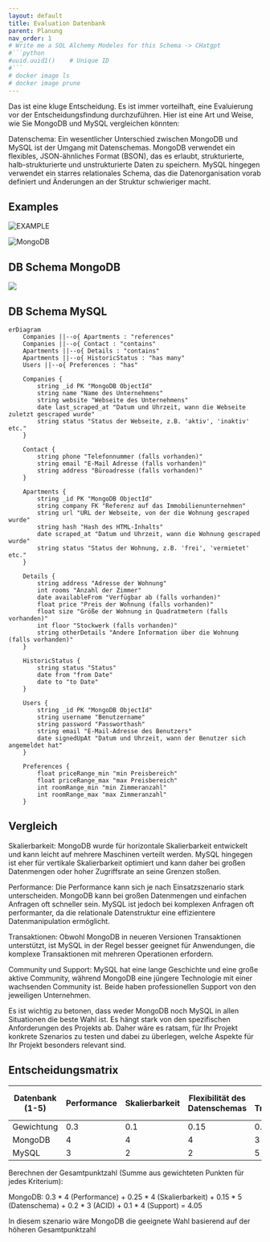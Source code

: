 ```yaml
---
layout: default
title: Evaluation Datenbank
parent: Planung
nav_order: 1
# Write me a SQL Alchemy Modeles for this Schema -> CHatgpt 
#```python
#uuid.uuid1()    # Unique ID
#```
# docker image ls
# docker image prune
---
```


Das ist eine kluge Entscheidung. Es ist immer vorteilhaft, eine Evaluierung vor der Entscheidungsfindung durchzuführen. Hier ist eine Art und Weise, wie Sie MongoDB und MySQL vergleichen könnten:

Datenschema: Ein wesentlicher Unterschied zwischen MongoDB und MySQL ist der Umgang mit Datenschemas. MongoDB verwendet ein flexibles, JSON-ähnliches Format (BSON), das es erlaubt, strukturierte, halb-strukturierte und unstrukturierte Daten zu speichern. MySQL hingegen verwendet ein starres relationales Schema, das die Datenorganisation vorab definiert und Änderungen an der Struktur schwieriger macht.

## Examples 

![EXAMPLE](http://www.plantuml.com/plantuml/proxy?cache=no&src=https://raw.githubusercontent.com/danyambuehl/ITCNE23-SEM-Ill/main/docs/02_Plannung/example.iuml)

![MongoDB](http://www.plantuml.com/plantuml/proxy?cache=no&src=https://raw.githubusercontent.com/danyambuehl/ITCNE23-SEM-Ill/main/docs/02_Plannung/MongoDB.iuml)

## DB Schema MongoDB

[![](https://mermaid.ink/img/pako:eNqlVktu2zAQvQqhTVrAzgG8i-O0MRq3aRK3QGHAGIsjiY1ICiRlN3Jylt6iq-x8sQ4ly3Zs-QNEC4mi3pvhzLyhOA9CzTHoBGh6AmIDcqQYXZdaZqAEWvb83G7rObvIwDiJylnWYaPAYIQGVYh2FOxhXGrlIHQlPPRjoVbgDWtLdA8JkNoT0dfCOm1EeO_A5RUpAcskqKeaNLRoVvjb9XprsMdtr3xeTfjLOiNUzMaCs9svxBhoFetel32b_MbQ9XntZgOrQCIhv_oHJ2tD5dAoTGjltgE-w4kVzjN-0gj98BCLAwFSsG5sQwMZ8jE44vYoAZLlirNhYgqy0mIzUIpxgWxlt8hTdIVjMS65bJYbjg2LslVCR8EysxzNykyLFefdc3YGj05Mz1rsTKhqyNCF57Wxl3Vaq_rvJjVLtPJxP2CKkVYql5LcfIggJQFMtUlAcVQfG5aHkkRCzKv2wA8uuEFr8SQq8BJM5O7i1Wg4Rl3FsaG-9-kjLHX2xD55_F0lyIJBHlFtLetLqSciFajytQIarOTGJ2B4d7NVm6lW5UxZeJ2QlfiEelMjJGTu2j-8-q4fBjftvkogdbvqO114J_tv1FvFruUWGRRebVM0UqBDt0dv9Q4yP1D6WjAbbjYXJZRjRmtZQlUBSVoifwkv0J10wJT8wSTFT0ZLYvxAEy1e4wkYBpPDmoxSTUnMaAfzfUC7k3gT-ilkKwrP_WwW_xZ_30REYbDvOQkcSLZeSofN-aDJpDZlFXT4OEPzeFJLaZfQb2OZdp8xWgSyvoq0keAECXLxOtmS5PF-29rb58c0s1OXqCpH-SCV4g7AafpMt82PK_fVf-N9nZ6TjeXfoEv97IrqtQGZgbUzbbhXQTV0viWPbn3ttZItq300dKyIFfJhdnGwY6lEtQlihAkDFaPElKOjDcLtpGjzbzpvFPWdtzCWJMRR4O-lwkkKSNb39MGSAn88he77KHWPbruomhTKrj2AX9lvwlOEQSugaco1p0NRGRxJJUFfPH9w4BhBnpYpeSEo5E7fP6kw6DiTYyvIM5_25Unq7eQVFyTroEP6tzSJ5eugOnyVZ7CX_3cPJos?type=png)](https://mermaid-live-editor.fly.dev/edit#pako:eNqlVktu2zAQvQqhTVrAzgG8i-O0MRq3aRK3QGHAGIsjiY1ICiRlN3Jylt6iq-x8sQ4ly3Zs-QNEC4mi3pvhzLyhOA9CzTHoBGh6AmIDcqQYXZdaZqAEWvb83G7rObvIwDiJylnWYaPAYIQGVYh2FOxhXGrlIHQlPPRjoVbgDWtLdA8JkNoT0dfCOm1EeO_A5RUpAcskqKeaNLRoVvjb9XprsMdtr3xeTfjLOiNUzMaCs9svxBhoFetel32b_MbQ9XntZgOrQCIhv_oHJ2tD5dAoTGjltgE-w4kVzjN-0gj98BCLAwFSsG5sQwMZ8jE44vYoAZLlirNhYgqy0mIzUIpxgWxlt8hTdIVjMS65bJYbjg2LslVCR8EysxzNykyLFefdc3YGj05Mz1rsTKhqyNCF57Wxl3Vaq_rvJjVLtPJxP2CKkVYql5LcfIggJQFMtUlAcVQfG5aHkkRCzKv2wA8uuEFr8SQq8BJM5O7i1Wg4Rl3FsaG-9-kjLHX2xD55_F0lyIJBHlFtLetLqSciFajytQIarOTGJ2B4d7NVm6lW5UxZeJ2QlfiEelMjJGTu2j-8-q4fBjftvkogdbvqO114J_tv1FvFruUWGRRebVM0UqBDt0dv9Q4yP1D6WjAbbjYXJZRjRmtZQlUBSVoifwkv0J10wJT8wSTFT0ZLYvxAEy1e4wkYBpPDmoxSTUnMaAfzfUC7k3gT-ilkKwrP_WwW_xZ_30REYbDvOQkcSLZeSofN-aDJpDZlFXT4OEPzeFJLaZfQb2OZdp8xWgSyvoq0keAECXLxOtmS5PF-29rb58c0s1OXqCpH-SCV4g7AafpMt82PK_fVf-N9nZ6TjeXfoEv97IrqtQGZgbUzbbhXQTV0viWPbn3ttZItq300dKyIFfJhdnGwY6lEtQlihAkDFaPElKOjDcLtpGjzbzpvFPWdtzCWJMRR4O-lwkkKSNb39MGSAn88he77KHWPbruomhTKrj2AX9lvwlOEQSugaco1p0NRGRxJJUFfPH9w4BhBnpYpeSEo5E7fP6kw6DiTYyvIM5_25Unq7eQVFyTroEP6tzSJ5eugOnyVZ7CX_3cPJos)

## DB Schema MySQL

```mermaid
erDiagram
    Companies ||--o{ Apartments : "references"
    Companies ||--o{ Contact : "contains"
    Apartments ||--o{ Details : "contains"
    Apartments ||--o{ HistoricStatus : "has many"
    Users ||--o{ Preferences : "has"

    Companies {
        string _id PK "MongoDB ObjectId"
        string name "Name des Unternehmens"
        string website "Webseite des Unternehmens"
        date last_scraped_at "Datum und Uhrzeit, wann die Webseite zuletzt gescraped wurde"
        string status "Status der Webseite, z.B. 'aktiv', 'inaktiv' etc."
    }

    Contact {
        string phone "Telefonnummer (falls vorhanden)"
        string email "E-Mail Adresse (falls vorhanden)"
        string address "Büroadresse (falls vorhanden)"
    }

    Apartments {
        string _id PK "MongoDB ObjectId"
        string company FK "Referenz auf das Immobilienunternehmen"
        string url "URL der Webseite, von der die Wohnung gescraped wurde"
        string hash "Hash des HTML-Inhalts"
        date scraped_at "Datum und Uhrzeit, wann die Wohnung gescraped wurde"
        string status "Status der Wohnung, z.B. 'frei', 'vermietet' etc."
    }

    Details {
        string address "Adresse der Wohnung"
        int rooms "Anzahl der Zimmer"
        date availableFrom "Verfügbar ab (falls vorhanden)"
        float price "Preis der Wohnung (falls vorhanden)"
        float size "Größe der Wohnung in Quadratmetern (falls vorhanden)"
        int floor "Stockwerk (falls vorhanden)"
        string otherDetails "Andere Information über die Wohnung (falls vorhanden)"
    }

    HistoricStatus {
        string status "Status"
        date from "from Date"
        date to "to Date"
    }

    Users {
        string _id PK "MongoDB ObjectId"
        string username "Benutzername"
        string password "Passworthash"
        string email "E-Mail-Adresse des Benutzers"
        date signedUpAt "Datum und Uhrzeit, wann der Benutzer sich angemeldet hat"
    }

    Preferences {
        float priceRange_min "min Preisbereich"
        float priceRange_max "max Preisbereich"
        int roomRange_min "min Zimmeranzahl"
        int roomRange_max "max Zimmeranzahl"
    }

```

## Vergleich

Skalierbarkeit: MongoDB wurde für horizontale Skalierbarkeit entwickelt und kann leicht auf mehrere Maschinen verteilt werden. MySQL hingegen ist eher für vertikale Skalierbarkeit optimiert und kann daher bei großen Datenmengen oder hoher Zugriffsrate an seine Grenzen stoßen.

Performance: Die Performance kann sich je nach Einsatzszenario stark unterscheiden. MongoDB kann bei großen Datenmengen und einfachen Anfragen oft schneller sein. MySQL ist jedoch bei komplexen Anfragen oft performanter, da die relationale Datenstruktur eine effizientere Datenmanipulation ermöglicht.

Transaktionen: Obwohl MongoDB in neueren Versionen Transaktionen unterstützt, ist MySQL in der Regel besser geeignet für Anwendungen, die komplexe Transaktionen mit mehreren Operationen erfordern.

Community und Support: MySQL hat eine lange Geschichte und eine große aktive Community, während MongoDB eine jüngere Technologie mit einer wachsenden Community ist. Beide haben professionellen Support von den jeweiligen Unternehmen.

Es ist wichtig zu betonen, dass weder MongoDB noch MySQL in allen Situationen die beste Wahl ist. Es hängt stark von den spezifischen Anforderungen des Projekts ab. Daher wäre es ratsam, für Ihr Projekt konkrete Szenarios zu testen und dabei zu überlegen, welche Aspekte für Ihr Projekt besonders relevant sind.

## Entscheidungsmatrix

| **Datenbank**  (1-5)  | **Performance**    | **Skalierbarkeit**  | **Flexibilität des Datenschemas** | **ACID-Transaktionen**  | **Community und Support**      | **Gesamtpunktzahl**  |
|---------------------  |------------------  |---------------------|---------------                    | --------------          | -----------------------------  | -------------------- |
| Gewichtung            | 0.3                | 0.1                 | 0.15                              | 0.2                     |   0.2                          | 
| MongoDB               | 4                  | 4                   | 4                                 | 3                       |   3                            | 3.4             |
| MySQL                 | 3                  | 2                   | 2                                 | 5                       |   4                            | 


Berechnen der Gesamtpunktzahl (Summe aus gewichteten Punkten für jedes Kriterium):

MongoDB: 0.3 * 4 (Performance) + 0.25 * 4 (Skalierbarkeit) + 0.15 * 5 (Datenschema) + 0.2 * 3 (ACID) + 0.1 * 4 (Support) = 4.05

In diesem szenario wäre MongoDB die geeignete Wahl basierend auf der höheren Gesamtpunktzahl
